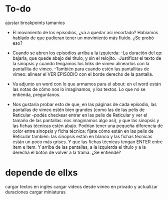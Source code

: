 # To-do
ajustar breakpoints tamanios

- El movimiento de los episodios, ¿va a quedar así recortado? Habíamos hablado de que pudieran tener un movimiento más fluido. ¿Se probó eso?

- Cuando se abren los episodios arriba a la izquierda:
    -La duración del ep: bajarla, que quede abajo del título, y sin el relojito.
    -Justificar el texto de la sinopsis y cuando tengamos los links de vimeo alinearlos con la pantallita de vimeo.
    -También para cuando estén las pantallitas de vimeo: alinear el VER EPISODIO con el borde derecho de la pantalla.

- Va adjunto un word con lo que armamos para el about: en el word están las notas de cómo nos lo imaginamos, y los textos. Lo que no se entienda, preguntanos.

- Nos gustaría probar esto de que, en las páginas de cada episodio, las pantallas de vimeo estén bien grandes (como las de las pelis de Reticular -podés checkear entrar en las pelis de Reticular y ver el tamaño de las pantallas: nos imaginamos algo así), y que las sinopsis y las fichas técnicas estén abajo. Podrían tener una pequeña diferencia de color entre sinopsis y ficha técnica: fijate cómo están en las pelis de Reticular también: las sinopsis están en blanco y las fichas técnicas están un poco más grises. Y que las fichas técnicas tengan ENTER entre item e item. Y arriba de las pantallas, a la izquierda el título y a la derecha el botón de volver a la trama. ¿Se entiende?


# depende de ellxs
cargar textos en ingles
cargar videos desde vimeo en privado y actualizar duraciones
cargar miniaturas